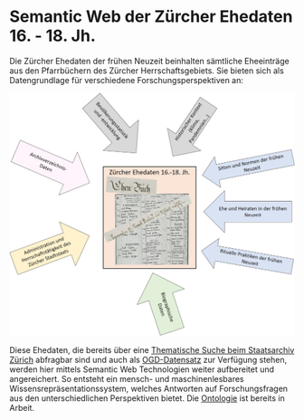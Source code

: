 # Semantic Web der Zürcher Ehedaten 16. - 18. Jh.     

Die Zürcher Ehedaten der frühen Neuzeit beinhalten sämtliche Eheeinträge aus den Pfarrbüchern des Zürcher Herrschaftsgebiets. Sie bieten sich als Datengrundlage für verschiedene Forschungsperspektiven an: 

<div align="center"><img src="/images/Perspektiven_auf_Ehedaten.jpg" width="800"></div>


Diese Ehedaten, die bereits über eine [Thematische Suche beim Staatsarchiv Zürich](https://archives-quickaccess.ch/search/stazh/edb) abfragbar sind und auch als [OGD-Datensatz](https://www.zh.ch/de/politik-staat/opendata.html?keyword=ogd#/details/468@staatsarchiv-kanton-zuerich) zur Verfügung stehen, werden hier mittels Semantic Web Technologien weiter aufbereitet und angereichert. So entsteht ein mensch- und maschinenlesbares Wissensrepräsentationssystem, welches Antworten auf Forschungsfragen aus den unterschiedlichen Perspektiven bietet. Die [Ontologie](/ontology/) ist bereits in Arbeit.

